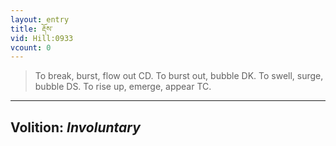 ```yaml
---
layout: entry
title: རྡོས་
vid: Hill:0933
vcount: 0
---
```

> To break, burst, flow out CD\. To burst out, bubble DK\. To swell, surge, bubble DS\. To rise up, emerge, appear TC\.

---
Volition: _Involuntary_
---

